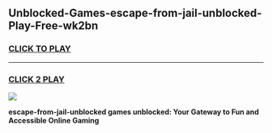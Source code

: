 
## Unblocked-Games-escape-from-jail-unblocked-Play-Free-wk2bn
<h3>
<a href="https://premium76.site?title=escape-from-jail-unblocked&ref=23A">CLICK TO PLAY</a></h3>
<hr>

<h3>
<a href="https://premium76.site?title=escape-from-jail-unblocked&ref=23A">CLICK 2 PLAY</a>
  
</h3>

<a href="https://premium76.site?title=escape-from-jail-unblocked&ref=23A"><img src="https://clearcache.store/games.png"></a>


**escape-from-jail-unblocked games unblocked: Your Gateway to Fun and Accessible Online Gaming**
